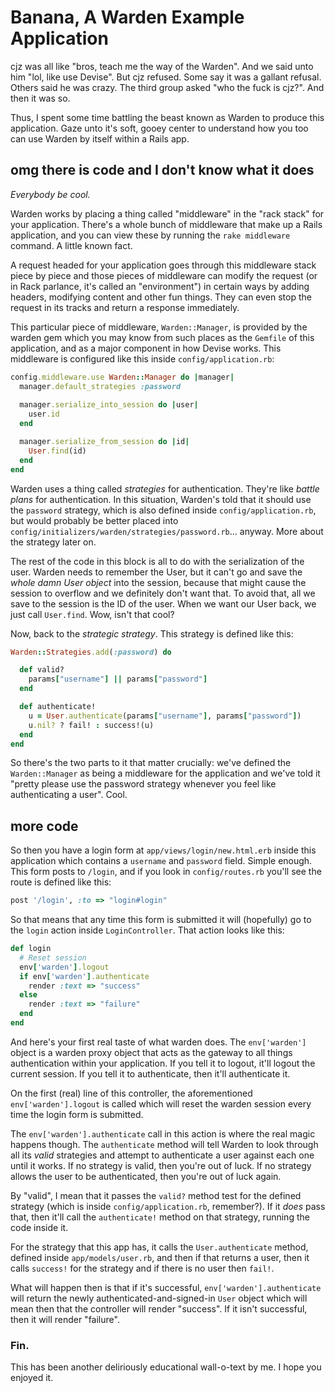 # Banana, A Warden Example Application

cjz was all like "bros, teach me the way of the Warden". And we said unto him
"lol, like use Devise". But cjz refused. Some say it was a gallant refusal.
Others said he was crazy. The third group asked "who the fuck is cjz?". And
then it was so.

Thus, I spent some time battling the beast known as Warden to produce this
application. Gaze unto it's soft, gooey center to understand how you too can
use Warden by itself within a Rails app.

## omg there is code and I don't know what it does

*Everybody be cool.*

Warden works by placing a thing called "middleware" in the "rack stack" for
your application. There's a whole bunch of middleware that make up a Rails
application, and you can view these by running the `rake middleware` command.
A little known fact.

A request headed for your application goes through this middleware stack piece
by piece and those pieces of middleware can modify the request (or in Rack
parlance, it's called an "environment") in certain ways by adding headers,
modifying content and other fun things. They can even stop the request in its
tracks and return a response immediately.

This particular piece of middleware, `Warden::Manager`, is provided by the
warden gem which you may know from such places as the `Gemfile` of this
application, and as a major component in how Devise works. This middleware is
configured like this inside `config/application.rb`:

```ruby
config.middleware.use Warden::Manager do |manager|
  manager.default_strategies :password
  
  manager.serialize_into_session do |user|
    user.id
  end

  manager.serialize_from_session do |id|
    User.find(id)
  end
end
```

Warden uses a thing called *strategies* for authentication. They're like
*battle plans* for authentication. In this situation, Warden's told that it
should use the `password` strategy, which is also defined inside
`config/application.rb`, but would probably be better placed into
`config/initializers/warden/strategies/password.rb`... anyway. More about the strategy later on.

The rest of the code in this block is all to do with the serialization of the user. Warden needs to remember the User, but it can't go and save the *whole damn User object* into the session, because that might cause the session to overflow and we definitely don't want that. To avoid that, all we save to the session is the ID of the user. When we want our User back, we just call `User.find`. Wow, isn't that cool?

Now, back to the *strategic strategy*. This strategy is defined like this:

```ruby
Warden::Strategies.add(:password) do

  def valid?
    params["username"] || params["password"]
  end

  def authenticate!
    u = User.authenticate(params["username"], params["password"])
    u.nil? ? fail! : success!(u)
  end
end
```

So there's the two parts to it that matter crucially: we've defined the
`Warden::Manager` as being a middleware for the application and we've told it
"pretty please use the password strategy whenever you feel like authenticating
a user". Cool.

## more code

So then you have a login form at `app/views/login/new.html.erb` inside this
application which contains a `username` and `password` field. Simple enough.
This form posts to `/login`, and if you look in `config/routes.rb` you'll see
the route is defined like this: 

```ruby
post '/login', :to => "login#login"
```

So that means that any time this form is submitted it will (hopefully) go to
the `login` action inside `LoginController`. That action looks like this:

```ruby
def login
  # Reset session
  env['warden'].logout
  if env['warden'].authenticate
    render :text => "success"
  else
    render :text => "failure"
  end
end
```

And here's your first real taste of what warden does. The `env['warden']`
object is a warden proxy object that acts as the gateway to all things
authentication within your application. If you tell it to logout, it'll logout
the current session. If you tell it to authenticate, then it'll authenticate
it.

On the first (real) line of this controller, the aforementioned `env['warden'].logout` is called which will reset the warden session every time the login form is submitted.

The `env['warden'].authenticate` call in this action is where the real magic
happens though. The `authenticate` method will tell Warden to look through all
its *valid* strategies and attempt to authenticate a user against each one until it
works. If no strategy is valid, then you're out of luck. If no strategy allows
the user to be authenticated, then you're out of luck again.

By "valid", I mean that it passes the `valid?` method test for the defined
strategy (which is inside `config/application.rb`, remember?). If it *does* pass
that, then it'll call the `authenticate!` method on that strategy, running the
code inside it.

For the strategy that this app has, it calls the `User.authenticate` method,
defined inside `app/models/user.rb`, and then if that returns a user, then it
calls `success!` for the strategy and if there is no user then `fail!`.

What will happen then is that if it's successful, `env['warden'].authenticate`
will return the newly authenticated-and-signed-in `User` object which will mean
then that the controller will render "success". If it isn't successful, then it
will render "failure".

### Fin.

This has been another deliriously educational wall-o-text by me. I hope you
enjoyed it.

